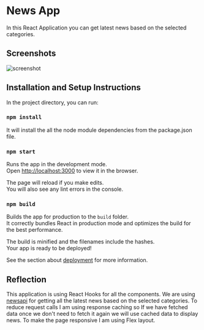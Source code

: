 # News App

In this React Application you can get latest news based on the selected categories.

## Screenshots

![screenshot](https://previews.dropbox.com/p/thumb/ABKTBU9788zk23c-Zmj7AgTt7Cey88dWLkGOn9spIFhoCgCzEhNW7FZp4SjQBAk_qJR1TX-bXdAkI6OK97qjg1vUIG7OGKekR_OVXue3IMGSpgvhA38-dv922FuNS5lJ71HfNr-F0DNzM5YbX4ZHA7ZhalHdSXobFlhqQ2_Q0WI8610YVE1l_BkC7SSAQDZDecIj_AM65JS8tWjSjAtuUHjWAEEpzxj2apFiT_zwAzv5ReQwKW-zIgcWGhxHI9c0tNRNmrNkKc4bzN1-taj1rxweDPmWsFBcoJQ7OFhdLoSnXVPTDXVwfJksh0y_uzanAAQsSOjOnENP6si_RooGbL_zMJ52Ixmu15w0vMikxFNckw/p.png)

## Installation and Setup Instructions

In the project directory, you can run:

### `npm install`

It will install the all the node module dependencies from the package.json file.

### `npm start`

Runs the app in the development mode.\
Open [http://localhost:3000](http://localhost:3000) to view it in the browser.

The page will reload if you make edits.\
You will also see any lint errors in the console.

### `npm build`

Builds the app for production to the `build` folder.\
It correctly bundles React in production mode and optimizes the build for the best performance.

The build is minified and the filenames include the hashes.\
Your app is ready to be deployed!

See the section about [deployment](https://facebook.github.io/create-react-app/docs/deployment) for more information.

## Reflection

This application is using React Hooks for all the components.
We are using [newsapi](https://newsapi.org/) for getting all the latest news based on the selected categories.
To reduce request calls I am using response caching so If we have fetched data once we don't need to fetch it again we will use cached data to display news.
To make the page responsive I am using Flex layout.
